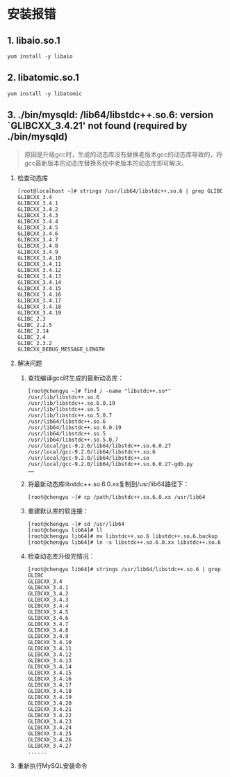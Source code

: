 # 安装报错

## 1. libaio.so.1

```shell
yum install -y libaio
```

## 2. libatomic.so.1

```shell
yum install -y libatomic
```

## 3. ./bin/mysqld: /lib64/libstdc++.so.6: version `GLIBCXX_3.4.21' not found (required by ./bin/mysqld)

> 原因是升级gcc时，生成的动态库没有替换老版本gcc的动态库导致的，将gcc最新版本的动态库替换系统中老版本的动态库即可解决。

1. 检查动态库

   ```shell
   [root@localhost ~]# strings /usr/lib64/libstdc++.so.6 | grep GLIBC
   GLIBCXX_3.4
   GLIBCXX_3.4.1
   GLIBCXX_3.4.2
   GLIBCXX_3.4.3
   GLIBCXX_3.4.4
   GLIBCXX_3.4.5
   GLIBCXX_3.4.6
   GLIBCXX_3.4.7
   GLIBCXX_3.4.8
   GLIBCXX_3.4.9
   GLIBCXX_3.4.10
   GLIBCXX_3.4.11
   GLIBCXX_3.4.12
   GLIBCXX_3.4.13
   GLIBCXX_3.4.14
   GLIBCXX_3.4.15
   GLIBCXX_3.4.16
   GLIBCXX_3.4.17
   GLIBCXX_3.4.18
   GLIBCXX_3.4.19
   GLIBC_2.3
   GLIBC_2.2.5
   GLIBC_2.14
   GLIBC_2.4
   GLIBC_2.3.2
   GLIBCXX_DEBUG_MESSAGE_LENGTH
   ```

2. 解决问题

   1. 查找编译gcc时生成的最新动态库：

      ```
      [root@chengyu ~]# find / -name "libstdc++.so*"
      /usr/lib/libstdc++.so.6
      /usr/lib/libstdc++.so.6.0.19
      /usr/lib/libstdc++.so.5
      /usr/lib/libstdc++.so.5.0.7
      /usr/lib64/libstdc++.so.6
      /usr/lib64/libstdc++.so.6.0.19
      /usr/lib64/libstdc++.so.5
      /usr/lib64/libstdc++.so.5.0.7
      /usr/local/gcc-9.2.0/lib64/libstdc++.so.6.0.27
      /usr/local/gcc-9.2.0/lib64/libstdc++.so.6
      /usr/local/gcc-9.2.0/lib64/libstdc++.so
      /usr/local/gcc-9.2.0/lib64/libstdc++.so.6.0.27-gdb.py
      ……
      ```

   2. 将最新动态库libstdc++.so.6.0.xx复制到/usr/lib64路径下：

      ```
      [root@chengyu ~]# cp /path/libstdc++.so.6.0.xx /usr/lib64
      ```

   3. 重建默认库的软连接：

      ```
      [root@chengyu ~]# cd /usr/lib64
      [root@chengyu lib64]# ll
      [root@chengyu lib64]# mv libstdc++.so.6 libstdc++.so.6.backup
      [root@chengyu lib64]# ln -s libstdc++.so.6.0.xx libstdc++.so.6
      ```

   4. 检查动态库升级完情况：

      ```shell
      [root@chengyu lib64]# strings /usr/lib64/libstdc++.so.6 | grep GLIBC
      GLIBCXX_3.4
      GLIBCXX_3.4.1
      GLIBCXX_3.4.2
      GLIBCXX_3.4.3
      GLIBCXX_3.4.4
      GLIBCXX_3.4.5
      GLIBCXX_3.4.6
      GLIBCXX_3.4.7
      GLIBCXX_3.4.8
      GLIBCXX_3.4.9
      GLIBCXX_3.4.10
      GLIBCXX_3.4.11
      GLIBCXX_3.4.12
      GLIBCXX_3.4.13
      GLIBCXX_3.4.14
      GLIBCXX_3.4.15
      GLIBCXX_3.4.16
      GLIBCXX_3.4.17
      GLIBCXX_3.4.18
      GLIBCXX_3.4.19
      GLIBCXX_3.4.20
      GLIBCXX_3.4.21
      GLIBCXX_3.4.22
      GLIBCXX_3.4.23
      GLIBCXX_3.4.24
      GLIBCXX_3.4.25
      GLIBCXX_3.4.26
      GLIBCXX_3.4.27
      ......
      ```

3. 重新执行MySQL安装命令

